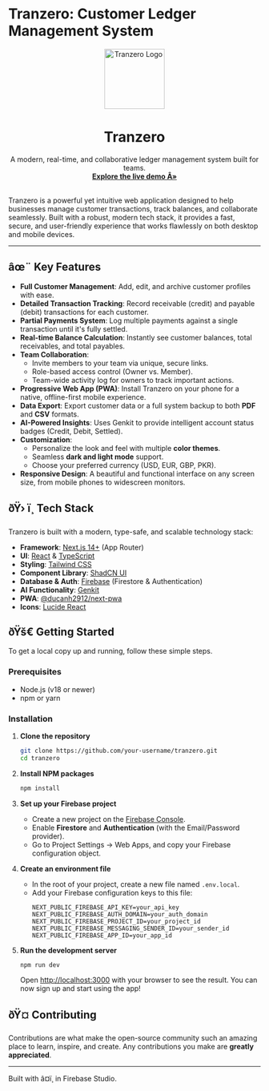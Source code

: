 
# Tranzero: Customer Ledger Management System

<div align="center">
  <img src="https://placehold.co/150x150.png" alt="Tranzero Logo" data-ai-hint="scale balance" width="120">
  <h1 align="center">Tranzero</h1>
  <p align="center">
    A modern, real-time, and collaborative ledger management system built for teams.
    <br />
    <a href="#"><strong>Explore the live demo Â»</strong></a>
    <br />
    <br />
  </p>
</div>

Tranzero is a powerful yet intuitive web application designed to help businesses manage customer transactions, track balances, and collaborate seamlessly. Built with a robust, modern tech stack, it provides a fast, secure, and user-friendly experience that works flawlessly on both desktop and mobile devices.

---

## âœ¨ Key Features

- **Full Customer Management**: Add, edit, and archive customer profiles with ease.
- **Detailed Transaction Tracking**: Record receivable (credit) and payable (debit) transactions for each customer.
- **Partial Payments System**: Log multiple payments against a single transaction until it's fully settled.
- **Real-time Balance Calculation**: Instantly see customer balances, total receivables, and total payables.
- **Team Collaboration**:
    - Invite members to your team via unique, secure links.
    - Role-based access control (Owner vs. Member).
    - Team-wide activity log for owners to track important actions.
- **Progressive Web App (PWA)**: Install Tranzero on your phone for a native, offline-first mobile experience.
- **Data Export**: Export customer data or a full system backup to both **PDF** and **CSV** formats.
- **AI-Powered Insights**: Uses Genkit to provide intelligent account status badges (Credit, Debit, Settled).
- **Customization**:
    - Personalize the look and feel with multiple **color themes**.
    - Seamless **dark and light mode** support.
    - Choose your preferred currency (USD, EUR, GBP, PKR).
- **Responsive Design**: A beautiful and functional interface on any screen size, from mobile phones to widescreen monitors.

## ðŸ› ï¸ Tech Stack

Tranzero is built with a modern, type-safe, and scalable technology stack:

- **Framework**: [Next.js 14+](https://nextjs.org/) (App Router)
- **UI**: [React](https://react.dev/) & [TypeScript](https://www.typescriptlang.org/)
- **Styling**: [Tailwind CSS](https://tailwindcss.com/)
- **Component Library**: [ShadCN UI](https://ui.shadcn.com/)
- **Database & Auth**: [Firebase](https://firebase.google.com/) (Firestore & Authentication)
- **AI Functionality**: [Genkit](https://firebase.google.com/docs/genkit)
- **PWA**: [@ducanh2912/next-pwa](https://www.npmjs.com/package/@ducanh2912/next-pwa)
- **Icons**: [Lucide React](https://lucide.dev/)

## ðŸš€ Getting Started

To get a local copy up and running, follow these simple steps.

### Prerequisites

- Node.js (v18 or newer)
- npm or yarn

### Installation

1.  **Clone the repository**
    ```sh
    git clone https://github.com/your-username/tranzero.git
    cd tranzero
    ```
2.  **Install NPM packages**
    ```sh
    npm install
    ```
3.  **Set up your Firebase project**
    - Create a new project on the [Firebase Console](https://console.firebase.google.com/).
    - Enable **Firestore** and **Authentication** (with the Email/Password provider).
    - Go to Project Settings -> Web Apps, and copy your Firebase configuration object.

4.  **Create an environment file**
    - In the root of your project, create a new file named `.env.local`.
    - Add your Firebase configuration keys to this file:
      ```env
      NEXT_PUBLIC_FIREBASE_API_KEY=your_api_key
      NEXT_PUBLIC_FIREBASE_AUTH_DOMAIN=your_auth_domain
      NEXT_PUBLIC_FIREBASE_PROJECT_ID=your_project_id
      NEXT_PUBLIC_FIREBASE_MESSAGING_SENDER_ID=your_sender_id
      NEXT_PUBLIC_FIREBASE_APP_ID=your_app_id
      ```
5.  **Run the development server**
    ```sh
    npm run dev
    ```
    Open [http://localhost:3000](http://localhost:3000) with your browser to see the result. You can now sign up and start using the app!

## ðŸ¤ Contributing

Contributions are what make the open-source community such an amazing place to learn, inspire, and create. Any contributions you make are **greatly appreciated**.

---

Built with â¤ï¸ in Firebase Studio.